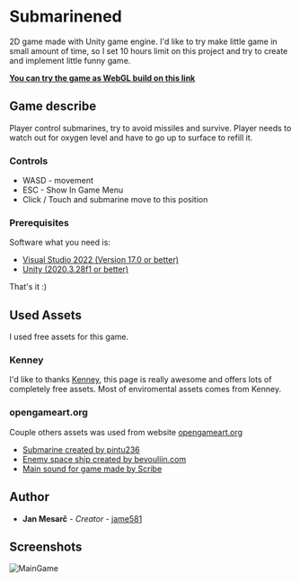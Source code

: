 # Submarinened
2D game made with Unity game engine. I'd like to try make little game in small amount of time, so I set 10 hours limit on this project and try to create and implement little funny game.


**[You can try the game as WebGL build on this link](https://submarined.azurewebsites.net/)**

## Game describe

Player control submarines, try to avoid missiles and survive. Player needs to watch out for oxygen level and have to go up to surface to refill it.

### Controls

* WASD - movement
* ESC - Show In Game Menu
* Click / Touch and submarine move to this position

### Prerequisites

Software what you need is:

* [Visual Studio 2022 (Version 17.0 or better)](https://visualstudio.microsoft.com/)
* [Unity (2020.3.28f1 or better)](https://unity.com/download)

That's it :)

## Used Assets

I used free assets for this game.

### Kenney
I'd like to thanks [Kenney](https://kenney.nl/), this page is really awesome and offers lots of completely free assets. Most of enviromental assets comes from Kenney.

### opengameart.org

Couple others assets was used from website [opengameart.org](https://opengameart.org/)

* [Submarine created by pintu236](https://opengameart.org/content/2d-arts-for-submarine-sidescroller)
* [Enemy space ship created by bevouliin.com](https://opengameart.org/content/little-spaceship-game-character)
* [Main sound for game made by Scribe](https://opengameart.org/content/submarine-game-music)

## Author

* **Jan Mesarč** - *Creator* - [jame581](https://jame581.azurewebsites.net/)

## Screenshots
![MainGame](https://user-images.githubusercontent.com/21112138/152004678-51b74890-ae5b-4bae-b215-1173dce031e8.png)


